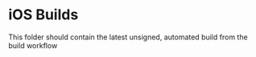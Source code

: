 # iOS Builds

This folder should contain the latest unsigned, automated build from the build workflow
